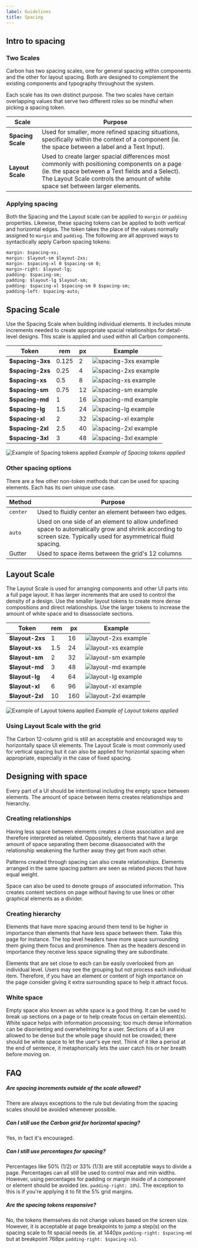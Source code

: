 ```yaml
---
label: Guidelines
title: Spacing
---
```


## Intro to spacing

### Two Scales

Carbon has two spacing scales, one for general spacing within components and the other for layout spacing. Both are designed to complement the existing components and typography throughout the system.

Each scale has its own distinct purpose. The two scales have certain overlapping values that serve two different roles so be mindful when picking a spacing token.

| Scale             | Purpose                                                                                                                                                                                                                            |
| ----------------- | ---------------------------------------------------------------------------------------------------------------------------------------------------------------------------------------------------------------------------------- |
| **Spacing Scale** | Used for smaller, more refined spacing situations, specifically within the context of a component (ie. the space between a label and a Text Input).                                                                                |
| **Layout Scale**  | Used to create larger spacial differences most commonly with positioning components on a page (ie. the space between a Text fields and a Select). The Layout Scale controls the amount of white space set between larger elements. |

### Applying spacing

Both the Spacing and the Layout scale can be applied to `margin` or `padding` properties. Likewise, these spacing tokens can be applied to both vertical and horizontal edges. The token takes the place of the values normally assigned to `margin` and `padding`. The following are all approved ways to syntactically apply Carbon spacing tokens:

```css
margin: $spacing-xs;
margin: $layout-sm $layout-2xs;
margin: $spacing-xl 0 $spacing-sm 0;
margin-right: $layout-lg;
padding: $spacing-sm;
padding: $layout-lg $layout-sm;
padding: $spacing-xl $spacing-sm 0 $spacing-sm;
padding-left: $spacing-auto;
```

## Spacing Scale

Use the Spacing Scale when building individual elements. It includes minute increments needed to create appropriate spacial relationships for detail-level designs. This scale is applied and used within all Carbon components.

| Token            | rem   | px  | Example                                       |
| ---------------- | ----- | --- | --------------------------------------------- |
| **$spacing-3xs** | 0.125 | 2   | ![spacing-3xs example](images/spacing-3.svg)  |
| **$spacing-2xs** | 0.25  | 4   | ![spacing-2xs example](images/spacing-4.svg)  |
| **$spacing-xs**  | 0.5   | 8   | ![spacing-xs example](images/spacing-5.svg)   |
| **$spacing-sm**  | 0.75  | 12  | ![spacing-sm example](images/spacing-6.svg)   |
| **$spacing-md**  | 1     | 16  | ![spacing-md example](images/spacing-7.svg)   |
| **$spacing-lg**  | 1.5   | 24  | ![spacing-lg example](images/spacing-8.svg)   |
| **$spacing-xl**  | 2     | 32  | ![spacing-xl example](images/spacing-9.svg)   |
| **$spacing-2xl** | 2.5   | 40  | ![spacing-2xl example](images/spacing-10.svg) |
| **$spacing-3xl** | 3     | 48  | ![spacing-3xl example](images/spacing-11.svg) |

![Example of Spacing tokens applied](images/spacing-1.png)
_Example of Spacing tokens applied_

### Other spacing options

There are a few other non-token methods that can be used for spacing elements. Each has its own unique use case.

| Method   | Purpose                                                                                                                                                           |
| -------- | ----------------------------------------------------------------------------------------------------------------------------------------------------------------- |
| `center` | Used to fluidly center an element between two edges.                                                                                                              |
| `auto`   | Used on one side of an element to allow undefined space to automatically grow and shrink according to screen size. Typically used for asymmetrical fluid spacing. |
| Gutter   | Used to space items between the grid's 12 columns                                                                                                                 |

## Layout Scale

The Layout Scale is used for arranging components and other UI parts into a full page layout. It has larger increments that are used to control the density of a design. Use the smaller layout tokens to create more dense compositions and direct relationships. Use the larger tokens to increase the amount of white space and to disassociate sections.

| Token           | rem | px  | Example                                      |
| --------------- | --- | --- | -------------------------------------------- |
| **$layout-2xs** | 1   | 16  | ![layout-2xs example](images/spacing-12.svg) |
| **$layout-xs**  | 1.5 | 24  | ![layout-xs example](images/spacing-13.svg)  |
| **$layout-sm**  | 2   | 32  | ![layout-sm example](images/spacing-14.svg)  |
| **$layout-md**  | 3   | 48  | ![layout-md example](images/spacing-15.svg)  |
| **$layout-lg**  | 4   | 64  | ![layout-lg example](images/spacing-16.svg)  |
| **$layout-xl**  | 6   | 96  | ![layout-xl example](images/spacing-17.svg)  |
| **$layout-2xl** | 10  | 160 | ![layout-2xl example](images/spacing-18.svg) |

![Example of Layout tokens applied](images/spacing-2.png)
_Example of Layout tokens applied_

### Using Layout Scale with the grid

The Carbon 12-column grid is still an acceptable and encouraged way to horizontally space UI elements. The Layout Scale is most commonly used for vertical spacing but it can also be applied for horizontal spacing when appropriate, especially in the case of fixed spacing.

## Designing with space

Every part of a UI should be intentional including the empty space between elements. The amount of space between items creates relationships and hierarchy.

### Creating relationships

Having less space between elements creates a close association and are therefore interpreted as related. Oppositely, elements that have a large amount of space separating them become disassociated with the relationship weakening the further away they get from each other.

Patterns created through spacing can also create relationships. Elements arranged in the same spacing pattern are seen as related pieces that have equal weight.

Space can also be used to denote groups of associated information. This creates content sections on page without having to use lines or other graphical elements as a divider.

### Creating hierarchy

Elements that have more spacing around them tend to be higher in importance than elements that have less space between them. Take this page for instance. The top level headers have more space surrounding them giving them focus and prominence. Then as the headers descend in importance they receive less space signaling they are subordinate.

Elements that are set close to each can be easily overlooked from an individual level. Users may see the grouping but not process each individual item. Therefore, if you have an element or content of high importance on the page consider giving it extra surrounding space to help it attract focus.

### White space

Empty space also known as white space is a good thing. It can be used to break up sections on a page or to help create focus on certain element(s). White space helps with information processing; too much dense information can be disorienting and overwhelming for a user. Sections of a UI are allowed to be dense but the whole page should not be crowded; there should be white space to let the user's eye rest. Think of it like a period at the end of sentence, it metaphorically lets the user catch his or her breath before moving on.

## FAQ

##### Are spacing increments outside of the scale allowed?

There are always exceptions to the rule but deviating from the spacing scales should be avoided whenever possible.

##### Can I still use the Carbon grid for horizontal spacing?

Yes, in fact it's encouraged.

##### Can I still use percentages for spacing?

Percentages like 50% (1/2) or 33% (1/3) are still acceptable ways to divide a page. Percentages can all still be used to control max and min widths. However, using percentages for padding or margin inside of a component or element should be avoided (ex. `padding-right: 10%`). The exception to this is if you're applying it to fit the 5% grid margins.

##### Are the spacing tokens responsive?

No, the tokens themselves do not change values based on the screen size. However, it is acceptable at page breakpoints to jump a step(s) on the spacing scale to fit spacial needs (ie. at 1440px `padding-right: $spacing-md` but at breakpoint 768px `padding-right: $spacing-xs`).
